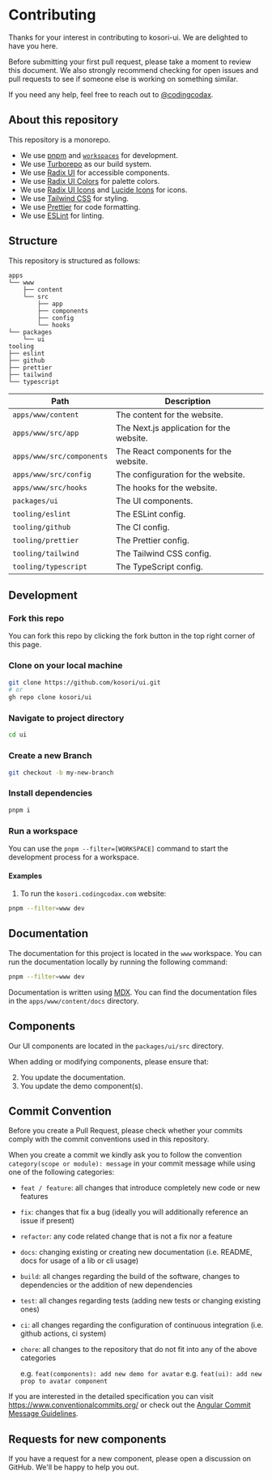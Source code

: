 # Contributing

Thanks for your interest in contributing to kosori-ui. We are delighted to have you here.

Before submitting your first pull request, please take a moment to review this document. We also strongly recommend checking for open issues and pull requests to see if someone else is working on something similar.

If you need any help, feel free to reach out to [@codingcodax](https://x.com/codingcodax).

## About this repository

This repository is a monorepo.

- We use [pnpm](https://pnpm.io) and [`workspaces`](https://pnpm.io/workspaces) for development.
- We use [Turborepo](https://turbo.build/repo) as our build system.
- We use [Radix UI](https://www.radix-ui.com/primitives) for accessible components.
- We use [Radix UI Colors](https://www.radix-ui.com/colors) for palette colors.
- We use [Radix UI Icons](https://www.radix-ui.com/icons) and [Lucide Icons](https://lucide.dev/) for icons.
- We use [Tailwind CSS](https://tailwindcss.com) for styling.
- We use [Prettier](https://prettier.io) for code formatting.
- We use [ESLint](https://eslint.org) for linting.

## Structure

This repository is structured as follows:

```
apps
└── www
    ├── content
    └── src
        ├── app
        ├── components
        ├── config
        └── hooks
└── packages
    └── ui
tooling
├── eslint
├── github
├── prettier
├── tailwind
└── typescript
```

| Path                      | Description                              |
| ------------------------- | ---------------------------------------- |
| `apps/www/content`        | The content for the website.             |
| `apps/www/src/app`        | The Next.js application for the website. |
| `apps/www/src/components` | The React components for the website.    |
| `apps/www/src/config`     | The configuration for the website.       |
| `apps/www/src/hooks`      | The hooks for the website.               |
| `packages/ui`             | The UI components.                       |
| `tooling/eslint`          | The ESLint config.                       |
| `tooling/github`          | The CI config.                           |
| `tooling/prettier`        | The Prettier config.                     |
| `tooling/tailwind`        | The Tailwind CSS config.                 |
| `tooling/typescript`      | The TypeScript config.                   |

## Development

### Fork this repo

You can fork this repo by clicking the fork button in the top right corner of this page.

### Clone on your local machine

```bash
git clone https://github.com/kosori/ui.git
# or
gh repo clone kosori/ui
```

### Navigate to project directory

```bash
cd ui
```

### Create a new Branch

```bash
git checkout -b my-new-branch
```

### Install dependencies

```bash
pnpm i
```

### Run a workspace

You can use the `pnpm --filter=[WORKSPACE]` command to start the development process for a workspace.

#### Examples

1. To run the `kosori.codingcodax.com` website:

```bash
pnpm --filter=www dev
```

## Documentation

The documentation for this project is located in the `www` workspace. You can run the documentation locally by running the following command:

```bash
pnpm --filter=www dev
```

Documentation is written using [MDX](https://mdxjs.com). You can find the documentation files in the `apps/www/content/docs` directory.

## Components

Our UI components are located in the `packages/ui/src` directory.

When adding or modifying components, please ensure that:

2. You update the documentation.
3. You update the demo component(s).

## Commit Convention

Before you create a Pull Request, please check whether your commits comply with
the commit conventions used in this repository.

When you create a commit we kindly ask you to follow the convention
`category(scope or module): message` in your commit message while using one of
the following categories:

- `feat / feature`: all changes that introduce completely new code or new
  features
- `fix`: changes that fix a bug (ideally you will additionally reference an
  issue if present)
- `refactor`: any code related change that is not a fix nor a feature
- `docs`: changing existing or creating new documentation (i.e. README, docs for
  usage of a lib or cli usage)
- `build`: all changes regarding the build of the software, changes to
  dependencies or the addition of new dependencies
- `test`: all changes regarding tests (adding new tests or changing existing
  ones)
- `ci`: all changes regarding the configuration of continuous integration (i.e.
  github actions, ci system)
- `chore`: all changes to the repository that do not fit into any of the above
  categories

  e.g. `feat(components): add new demo for avatar`
  e.g. `feat(ui): add new prop to avatar component`

If you are interested in the detailed specification you can visit
https://www.conventionalcommits.org/ or check out the
[Angular Commit Message Guidelines](https://github.com/angular/angular/blob/22b96b9/CONTRIBUTING.md#-commit-message-guidelines).

## Requests for new components

If you have a request for a new component, please open a discussion on GitHub. We'll be happy to help you out.
